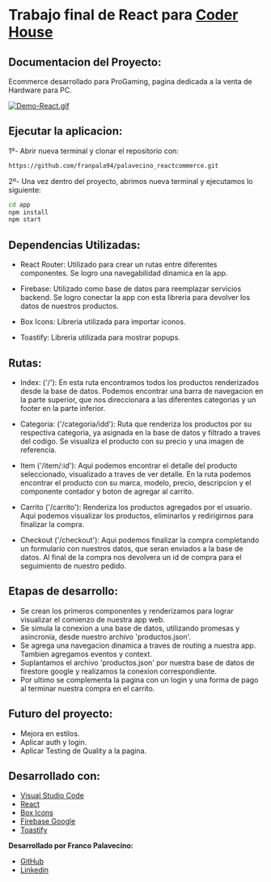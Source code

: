 # Trabajo final de React para [Coder House](https://www.coderhouse.com/)

## Documentacion del Proyecto:
Ecommerce desarrollado para ProGaming, pagina dedicada a la venta de Hardware para PC.

[![Demo-React.gif](https://i.postimg.cc/yxFYsVXJ/Demo-React.gif)](https://postimg.cc/9wQjBHkV)

## Ejecutar la aplicacion: 
1º- Abrir nueva terminal y clonar el repositorio con:
```sh
https://github.com/franpala94/palavecino_reactcommerce.git
```
2º- Una vez dentro del proyecto, abrimos nueva terminal y ejecutamos lo siguiente:
```sh
cd app
npm install
npm start
```
## Dependencias Utilizadas:
- React Router: Utilizado para crear un rutas entre diferentes componentes. Se logro una navegabilidad dinamica en la app.

- Firebase: Utilizado como base de datos para reemplazar servicios backend. Se logro conectar la app con esta libreria para devolver los datos de nuestros productos.

- Box Icons: Libreria utilizada para importar iconos. 

- Toastify: Libreria utilizada para mostrar popups.

## Rutas:
- Index: ('/'): En esta ruta encontramos todos los productos renderizados desde la base de datos. Podemos encontrar una barra de navegacion en la parte superior, que nos direccionara a las diferentes categorias y un footer en la parte inferior.

- Categoria: ('/categoria/idd'): Ruta que renderiza los productos por su respectiva categoria, ya asignada en la base de datos y filtrado a traves del codigo. Se visualiza el producto con su precio y una imagen de referencia. 

- Item ('/item/:id'): Aqui podemos encontrar el detalle del producto seleccionado, visualizado a traves de ver detalle. En la ruta podemos encontrar el producto con su marca, modelo, precio, descripcion y el componente contador y boton de agregar al carrito.

- Carrito ('/carrito'): Renderiza los productos agregados por el usuario. Aqui podemos visualizar los productos, eliminarlos y redirigirnos para finalizar la compra.

- Checkout ('/checkout'): Aqui podemos finalizar la compra completando un formulario con nuestros datos, que seran enviados a la base de datos. Al final de la compra nos devolvera un id de compra para el seguimiento de nuestro pedido.

## Etapas de desarrollo:
- Se crean los primeros componentes y renderizamos para lograr visualizar el comienzo de nuestra app web.
- Se simula la conexion a una base de datos, utilizando promesas y asincronia, desde nuestro archivo 'productos.json'.
- Se agrega una navegacion dinamica a traves de routing a nuestra app. Tambien agregamos eventos y context.
- Suplantamos el archivo 'productos.json' por nuestra base de datos de firestore google y realizamos la conexion correspondiente.
- Por ultimo se complementa la pagina con un login y una forma de pago al terminar nuestra compra en el carrito.

## Futuro del proyecto:
- Mejora en estilos.
- Aplicar auth y login.
- Aplicar Testing de Quality a la pagina.


## Desarrollado con:
- [Visual Studio Code](https://code.visualstudio.com/)
- [React](https://es.reactjs.org/)
- [Box Icons](https://boxicons.com/)
- [Firebase Google](https://firebase.google.com/)
- [Toastify](https://www.npmjs.com/package/react-toastify/)

**Desarrollado por Franco Palavecino:**
- [GitHub](https://github.com/franpala94)
- [Linkedin](https://www.linkedin.com/in/franco-palavecino/)

